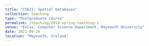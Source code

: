 ```yaml
---
title: "CS621: Spatial Databases"
collection: teaching
type: "Postgraduate course"
permalink: /teaching/2014-spring-teaching-1
venue: "Eolas, Computer Science Department, Maynooth University"
date: 2021-09-26
location: "Maynooth, Ireland"
---
```

